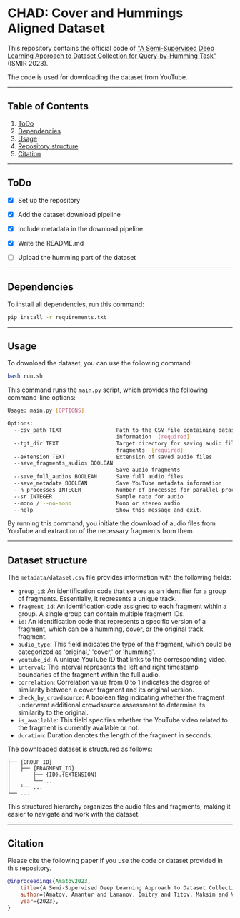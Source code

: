 # CHAD: Cover and Hummings Aligned Dataset

This repository contains the official code of ["A Semi-Supervised Deep Learning Approach to Dataset Collection for Query-by-Humming Task"]() (ISMIR 2023).

The code is used for downloading the dataset from YouTube.

---
## Table of Contents

1. [ToDo](#todo)
1. [Dependencies](#dependencies)
3. [Usage](#usage)
4. [Repository structure](#structure)
5. [Citation](#cite)

---

<a name="todo"/>

## ToDo
- [x] Set up the repository
- [x] Add the dataset download pipeline
- [x] Include metadata in the download pipeline
- [x] Write the README.md
- [ ] Upload the humming part of the dataset


---

<a name="dependencies"/>

## Dependencies

To install all dependencies, run this command:
```bash
pip install -r requirements.txt
```

---
<a name="usage"/>

## Usage
To download the dataset, you can use the following command:
```bash
bash run.sh
```
This command runs the `main.py` script, which provides the following command-line options:
```bash
Usage: main.py [OPTIONS]

Options:
  --csv_path TEXT                 Path to the CSV file containing dataset
                                  information  [required]
  --tgt_dir TEXT                  Target directory for saving audio files and
                                  fragments  [required]
  --extension TEXT                Extension of saved audio files
  --save_fragments_audios BOOLEAN
                                  Save audio fragments
  --save_full_audios BOOLEAN      Save full audio files
  --save_metadata BOOLEAN         Save YouTube metadata information
  --n_processes INTEGER           Number of processes for parallel processing
  --sr INTEGER                    Sample rate for audio
  --mono / --no-mono              Mono or stereo audio
  --help                          Show this message and exit.
```
By running this command, you initiate the download of audio files from YouTube and extraction of the necessary fragments from them.

---
<a name="structure"/>

## Dataset structure
The `metadata/dataset.csv` file provides information with the following fields:
- `group_id`: An identification code that serves as an identifier for a group of fragments. Essentially, it represents a unique track.
- `fragment_id`: An identification code assigned to each fragment within a group. A single group can contain multiple fragment IDs.
- `id`: An identification code that represents a specific version of a fragment, which can be a humming, cover, or the original track fragment.
- `audio_type`: This field indicates the type of the fragment, which could be categorized as 'original,' 'cover,' or 'humming'.
- `youtube_id`: A unique YouTube ID that links to the corresponding video.
- `interval`: The interval represents the left and right timestamp boundaries of the fragment within the full audio.
- `correlation`: Correlation value from 0 to 1 indicates the degree of similarity between a cover fragment and its original version.
- `check_by_crowdsource`: A boolean flag indicating whether the fragment underwent additional crowdsource assessment to determine its similarity to the original.
- `is_available`: This field specifies whether the YouTube video related to the fragment is currently available or not.
- `duration`: Duration denotes the length of the fragment in seconds.

The downloaded dataset is structured as follows:
```
├── {GROUP_ID}             
│   ├── {FRAGMENT_ID}        
│       ├── {ID}.{EXTENSION}
│       └── ...
│   └── ...
└── ...
```
This structured hierarchy organizes the audio files and fragments, making it easier to navigate and work with the dataset.

---
<a name="cite"/>

## Citation
Please cite the following paper if you use the code or dataset provided in this repository.

```bibtex
@inproceedings{Amatov2023,
    title={A Semi-Supervised Deep Learning Approach to Dataset Collection for Query-by-Humming Task},
    author={Amatov, Amantur and Lamanov, Dmitry and Titov, Maksim and Vovk, Ivan and Makarov, Ilya and Kudinov, Mikhail},
    year={2023},
}
```


